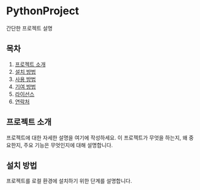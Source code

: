 # PythonProject

간단한 프로젝트 설명

## 목차
1. [프로젝트 소개](#프로젝트-소개)
2. [설치 방법](#설치-방법)
3. [사용 방법](#사용-방법)
4. [기여 방법](#기여-방법)
5. [라이선스](#라이선스)
6. [연락처](#연락처)

## 프로젝트 소개
프로젝트에 대한 자세한 설명을 여기에 작성하세요. 이 프로젝트가 무엇을 하는지, 왜 중요한지, 주요 기능은 무엇인지에 대해 설명합니다.

## 설치 방법
프로젝트를 로컬 환경에 설치하기 위한 단계를 설명합니다.
